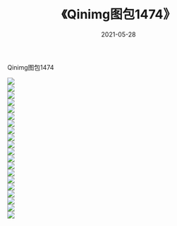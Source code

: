 ﻿---
layout: post
title:  《Qinimg图包1474》
date:   2021-05-28
img: http://imgx.orgx.ga/Qinimg图包/Qinimg图包1474/000.jpg
categories: [美女, 清纯, 唯美]
---

Qinimg图包1474

 ![](http://imgx.orgx.ga/Qinimg图包/Qinimg图包1474/001.jpg) <br>![](http://imgx.orgx.ga/Qinimg图包/Qinimg图包1474/002.jpg) <br>![](http://imgx.orgx.ga/Qinimg图包/Qinimg图包1474/003.jpg) <br>![](http://imgx.orgx.ga/Qinimg图包/Qinimg图包1474/004.jpg) <br>![](http://imgx.orgx.ga/Qinimg图包/Qinimg图包1474/005.jpg) <br>![](http://imgx.orgx.ga/Qinimg图包/Qinimg图包1474/006.jpg) <br>![](http://imgx.orgx.ga/Qinimg图包/Qinimg图包1474/007.jpg) <br>![](http://imgx.orgx.ga/Qinimg图包/Qinimg图包1474/008.jpg) <br>![](http://imgx.orgx.ga/Qinimg图包/Qinimg图包1474/009.jpg) <br>![](http://imgx.orgx.ga/Qinimg图包/Qinimg图包1474/010.jpg) <br>![](http://imgx.orgx.ga/Qinimg图包/Qinimg图包1474/011.jpg) <br>![](http://imgx.orgx.ga/Qinimg图包/Qinimg图包1474/012.jpg) <br>![](http://imgx.orgx.ga/Qinimg图包/Qinimg图包1474/013.jpg) <br>![](http://imgx.orgx.ga/Qinimg图包/Qinimg图包1474/014.jpg) <br>![](http://imgx.orgx.ga/Qinimg图包/Qinimg图包1474/015.jpg) <br>![](http://imgx.orgx.ga/Qinimg图包/Qinimg图包1474/016.jpg) <br>![](http://imgx.orgx.ga/Qinimg图包/Qinimg图包1474/017.jpg) <br>![](http://imgx.orgx.ga/Qinimg图包/Qinimg图包1474/018.jpg) <br>![](http://imgx.orgx.ga/Qinimg图包/Qinimg图包1474/019.jpg) <br>![](http://imgx.orgx.ga/Qinimg图包/Qinimg图包1474/020.jpg) <br>